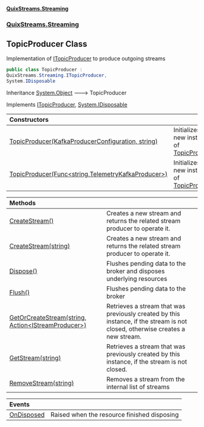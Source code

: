 #### [QuixStreams.Streaming](index.md 'index')
### [QuixStreams.Streaming](QuixStreams.Streaming.md 'QuixStreams.Streaming')

## TopicProducer Class

Implementation of [ITopicProducer](ITopicProducer.md 'QuixStreams.Streaming.ITopicProducer') to produce outgoing streams

```csharp
public class TopicProducer :
QuixStreams.Streaming.ITopicProducer,
System.IDisposable
```

Inheritance [System.Object](https://docs.microsoft.com/en-us/dotnet/api/System.Object 'System.Object') &#129106; TopicProducer

Implements [ITopicProducer](ITopicProducer.md 'QuixStreams.Streaming.ITopicProducer'), [System.IDisposable](https://docs.microsoft.com/en-us/dotnet/api/System.IDisposable 'System.IDisposable')

| Constructors | |
| :--- | :--- |
| [TopicProducer(KafkaProducerConfiguration, string)](TopicProducer.TopicProducer(KafkaProducerConfiguration,string).md 'QuixStreams.Streaming.TopicProducer.TopicProducer(QuixStreams.Telemetry.Kafka.KafkaProducerConfiguration, string)') | Initializes a new instance of [TopicProducer](TopicProducer.md 'QuixStreams.Streaming.TopicProducer') |
| [TopicProducer(Func&lt;string,TelemetryKafkaProducer&gt;)](TopicProducer.TopicProducer(Func_string,TelemetryKafkaProducer_).md 'QuixStreams.Streaming.TopicProducer.TopicProducer(System.Func<string,QuixStreams.Telemetry.Kafka.TelemetryKafkaProducer>)') | Initializes a new instance of [TopicProducer](TopicProducer.md 'QuixStreams.Streaming.TopicProducer') |

| Methods | |
| :--- | :--- |
| [CreateStream()](TopicProducer.CreateStream().md 'QuixStreams.Streaming.TopicProducer.CreateStream()') | Creates a new stream and returns the related stream producer to operate it. |
| [CreateStream(string)](TopicProducer.CreateStream(string).md 'QuixStreams.Streaming.TopicProducer.CreateStream(string)') | Creates a new stream and returns the related stream producer to operate it. |
| [Dispose()](TopicProducer.Dispose().md 'QuixStreams.Streaming.TopicProducer.Dispose()') | Flushes pending data to the broker and disposes underlying resources |
| [Flush()](TopicProducer.Flush().md 'QuixStreams.Streaming.TopicProducer.Flush()') | Flushes pending data to the broker |
| [GetOrCreateStream(string, Action&lt;IStreamProducer&gt;)](TopicProducer.GetOrCreateStream(string,Action_IStreamProducer_).md 'QuixStreams.Streaming.TopicProducer.GetOrCreateStream(string, System.Action<QuixStreams.Streaming.IStreamProducer>)') | Retrieves a stream that was previously created by this instance, if the stream is not closed, otherwise creates a new stream. |
| [GetStream(string)](TopicProducer.GetStream(string).md 'QuixStreams.Streaming.TopicProducer.GetStream(string)') | Retrieves a stream that was previously created by this instance, if the stream is not closed. |
| [RemoveStream(string)](TopicProducer.RemoveStream(string).md 'QuixStreams.Streaming.TopicProducer.RemoveStream(string)') | Removes a stream from the internal list of streams |

| Events | |
| :--- | :--- |
| [OnDisposed](TopicProducer.OnDisposed.md 'QuixStreams.Streaming.TopicProducer.OnDisposed') | Raised when the resource finished disposing |
